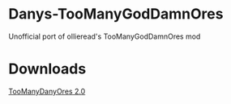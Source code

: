 Danys-TooManyGodDamnOres
========================

Unofficial port of ollieread's TooManyGodDamnOres mod

Downloads
========================
[TooManyDanyOres 2.0](http://google.com)
